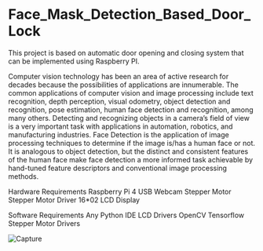 # Face_Mask_Detection_Based_Door_Lock
This project is based on automatic door opening and closing system that can be implemented using Raspberry PI.

Computer vision technology has been an area of active research for decades because the possibilities of applications are innumerable. The common applications of computer vision and image processing include text recognition, depth perception, visual odometry, object detection and recognition, pose estimation, human face detection and recognition, among many others. Detecting and recognizing objects in a camera’s field of view is a very important task with applications in automation, robotics, and manufacturing industries.
Face Detection is the application of image processing techniques to determine if the image is/has a human face or not. It is analogous to object detection, but the distinct and consistent features of the human face make face detection a more informed task achievable by hand-tuned feature descriptors and conventional image processing methods.

Hardware Requirements
    Raspberry Pi 4
    USB Webcam
    Stepper Motor
    Stepper Motor Driver
    16*02 LCD Display
  
Software Requirements
    Any Python IDE
    LCD Drivers
    OpenCV
    Tensorflow
    Stepper Motor Drivers

![Capture](https://user-images.githubusercontent.com/77050199/162943744-784807ea-c123-447e-ab56-2584d9388816.JPG)

    
